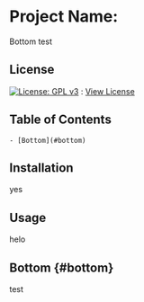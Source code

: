 
  # Project Name:

  Bottom test

  ## License

  [![License: GPL v3](https://img.shields.io/badge/License-GPLv3-blue.svg)](https://www.gnu.org/licenses/gpl-3.0) : [View License](https://www.gnu.org/licenses/gpl-3.0)

  ## Table of Contents

    - [Bottom](#bottom)

  ## Installation

  yes

  ## Usage

  helo

  ## Bottom {#bottom}

  test
  